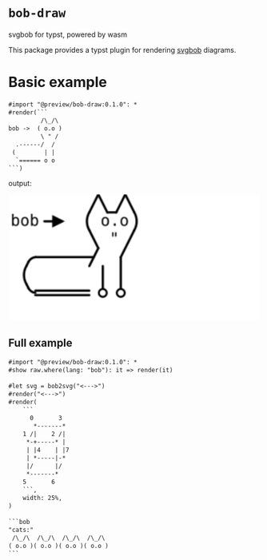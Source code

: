 # `bob-draw`
 svgbob for typst, powered by wasm

This package provides a typst plugin for rendering [svgbob](https://github.com/ivanceras/svgbob) diagrams.

# Basic example
````typ
#import "@preview/bob-draw:0.1.0": *
#render(```
         /\_/\
bob ->  ( o.o )
         \ " /
  .------/  /
 (        | |
  `====== o o
```)
````
output:

![basic-example](./examples/basic-example.svg)


## Full example
````typ
#import "@preview/bob-draw:0.1.0": *
#show raw.where(lang: "bob"): it => render(it)

#let svg = bob2svg("<--->")
#render("<--->")
#render(
    ```
      0       3  
       *-------* 
    1 /|    2 /| 
     *-+-----* | 
     | |4    | |7
     | *-----|-*
     |/      |/
     *-------*
    5       6
    ```,
    width: 25%,
)

```bob
"cats:"
 /\_/\  /\_/\  /\_/\  /\_/\ 
( o.o )( o.o )( o.o )( o.o )
```
````
